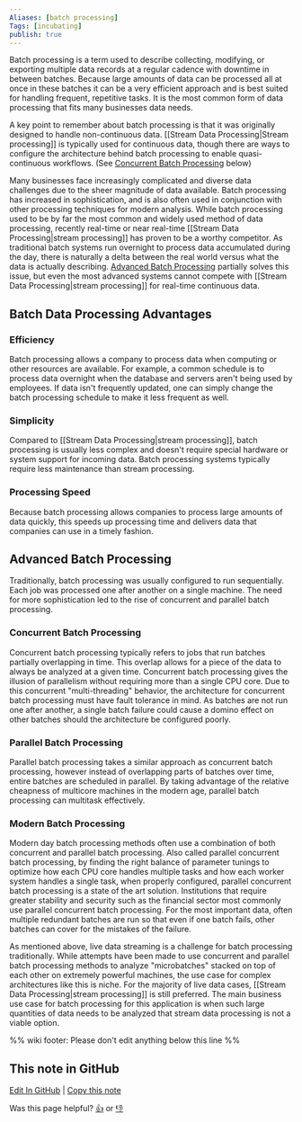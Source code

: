 ```yaml
---
Aliases: [batch processing]
Tags: [incubating]
publish: true
---
```


Batch processing is a term used to describe collecting, modifying, or exporting multiple data records at a regular cadence with downtime in between batches. Because large amounts of data can be processed all at once in these batches it can be a very efficient approach and is best suited for handling frequent, repetitive tasks. It is the most common form of data processing that fits many businesses data needs.

A key point to remember about batch processing is that it was originally designed to handle non-continuous data. [[Stream Data Processing|Stream processing]] is typically used for continuous data, though there are ways to configure the architecture behind batch processing to enable quasi-continuous workflows. (See [Concurrent Batch Processing](#Concurrent+Batch+Processing) below)

Many businesses face increasingly complicated and diverse data challenges due to the sheer magnitude of data available. Batch processing has increased in sophistication, and is also often used in conjunction with other processing techniques for modern analysis. While batch processing used to be by far the most common and widely used method of data processing, recently real-time or near real-time [[Stream Data Processing|stream processing]] has proven to be a worthy competitor. As traditional batch systems run overnight to process data accumulated during the day, there is naturally a delta between the real world versus what the data is actually describing. [Advanced Batch Processing](#Advanced+Batch+Processing) partially solves this issue, but even the most advanced systems cannot compete with [[Stream Data Processing|stream processing]] for real-time continuous data.

## Batch Data Processing Advantages

### Efficiency

Batch processing allows a company to process data when computing or other resources are available. For example, a common schedule is to process data overnight when the database and servers aren't being used by employees. If data isn't frequently updated, one can simply change the batch processing schedule to make it less frequent as well.

### Simplicity

Compared to [[Stream Data Processing|stream processing]], batch processing is usually less complex and doesn't require special hardware or system support for incoming data. Batch processing systems typically require less maintenance than stream processing.

### Processing Speed

Because batch processing allows companies to process large amounts of data quickly, this speeds up processing time and delivers data that companies can use in a timely fashion.

## Advanced Batch Processing

Traditionally, batch processing was usually configured to run sequentially. Each job was processed one after another on a single machine. The need for more sophistication led to the rise of concurrent and parallel batch processing.

### Concurrent Batch Processing 

Concurrent batch processing typically refers to jobs that run batches partially overlapping in time. This overlap allows for a piece of the data to always be analyzed at a given time. Concurrent batch processing gives the illusion of parallelism without requiring more than a single CPU core. Due to this concurrent "multi-threading" behavior, the architecture for concurrent batch processing must have fault tolerance in mind. As batches are not run one after another, a single batch failure could cause a domino effect on other batches should the architecture be configured poorly.

### Parallel Batch Processing 

Parallel batch processing takes a similar approach as concurrent batch processing, however instead of overlapping parts of batches over time, entire batches are scheduled in parallel. By taking advantage of the relative cheapness of multicore machines in the modern age, parallel batch processing can multitask effectively.

### Modern Batch Processing

Modern day batch processing methods often use a combination of both concurrent and parallel batch processing. Also called parallel concurrent batch processing, by finding the right balance of parameter tunings to optimize how each CPU core handles multiple tasks and how each worker system handles a single task, when properly configured, parallel concurrent batch processing is a state of the art solution. Institutions that require greater stability and security such as the financial sector most commonly use parallel concurrent batch processing. For the most important data, often multiple redundant batches are run so that even if one batch fails, other batches can cover for the mistakes of the failure.

As mentioned above, live data streaming is a challenge for batch processing traditionally. While attempts have been made to use concurrent and parallel batch processing methods to analyze "microbatches" stacked on top of each other on extremely powerful machines, the use case for complex architectures like this is niche. For the majority of live data cases, [[Stream Data Processing|stream processing]] is still preferred. The main business use case for batch processing for this application is when such large quantities of data needs to be analyzed that stream data processing is not a viable option.

%% wiki footer: Please don't edit anything below this line %%

## This note in GitHub

<span class="git-footer">[Edit In GitHub](https://github.dev/data-engineering-community/data-engineering-wiki/blob/main/Concepts/Batch%20Data%20Processing.md "git-hub-edit-note") | [Copy this note](https://raw.githubusercontent.com/data-engineering-community/data-engineering-wiki/main/Concepts/Batch%20Data%20Processing.md "git-hub-copy-note")</span>

<span class="git-footer">Was this page helpful?
[👍](https://tally.so/r/3jZ8D4?rating=Yes&url=https://dataengineering.wiki/Concepts/Batch+Data+Processing) or [👎](https://tally.so/r/3jZ8D4?rating=No&url=https://dataengineering.wiki/Concepts/Batch+Data+Processing)</span>

